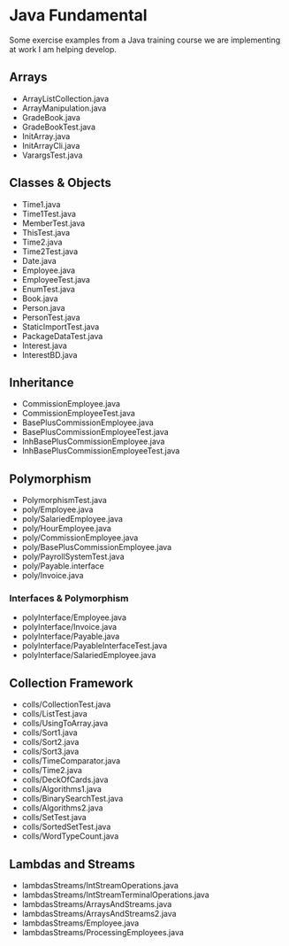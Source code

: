 # Java Fundamental
Some exercise examples from a Java training course we are implementing at work I am helping develop.

## Arrays

- ArrayListCollection.java
- ArrayManipulation.java
- GradeBook.java
- GradeBookTest.java
- InitArray.java
- InitArrayCli.java
- VarargsTest.java

## Classes & Objects

- Time1.java
- Time1Test.java
- MemberTest.java
- ThisTest.java
- Time2.java
- Time2Test.java
- Date.java
- Employee.java
- EmployeeTest.java
- EnumTest.java
- Book.java
- Person.java
- PersonTest.java
- StaticImportTest.java
- PackageDataTest.java
- Interest.java
- InterestBD.java

## Inheritance

- CommissionEmployee.java
- CommissionEmployeeTest.java
- BasePlusCommissionEmployee.java
- BasePlusCommissionEmployeeTest.java
- InhBasePlusCommissionEmployee.java
- InhBasePlusCommissionEmployeeTest.java

## Polymorphism

- PolymorphismTest.java
- poly/Employee.java
- poly/SalariedEmployee.java
- poly/HourEmployee.java
- poly/CommissionEmployee.java
- poly/BasePlusCommissionEmployee.java
- poly/PayrollSystemTest.java
- poly/Payable.interface
- poly/Invoice.java
### Interfaces & Polymorphism
- polyInterface/Employee.java
- polyInterface/Invoice.java
- polyInterface/Payable.java
- polyInterface/PayableInterfaceTest.java
- polyInterface/SalariedEmployee.java

## Collection Framework

- colls/CollectionTest.java
- colls/ListTest.java
- colls/UsingToArray.java
- colls/Sort1.java
- colls/Sort2.java
- colls/Sort3.java
- colls/TimeComparator.java
- colls/Time2.java
- colls/DeckOfCards.java
- colls/Algorithms1.java
- colls/BinarySearchTest.java
- colls/Algorithms2.java
- colls/SetTest.java
- colls/SortedSetTest.java
- colls/WordTypeCount.java

## Lambdas and Streams
- lambdasStreams/IntStreamOperations.java
- lambdasStreams/IntStreamTerminalOperations.java
- lambdasStreams/ArraysAndStreams.java
- lambdasStreams/ArraysAndStreams2.java
- lambdasStreams/Employee.java
- lambdasStreams/ProcessingEmployees.java
